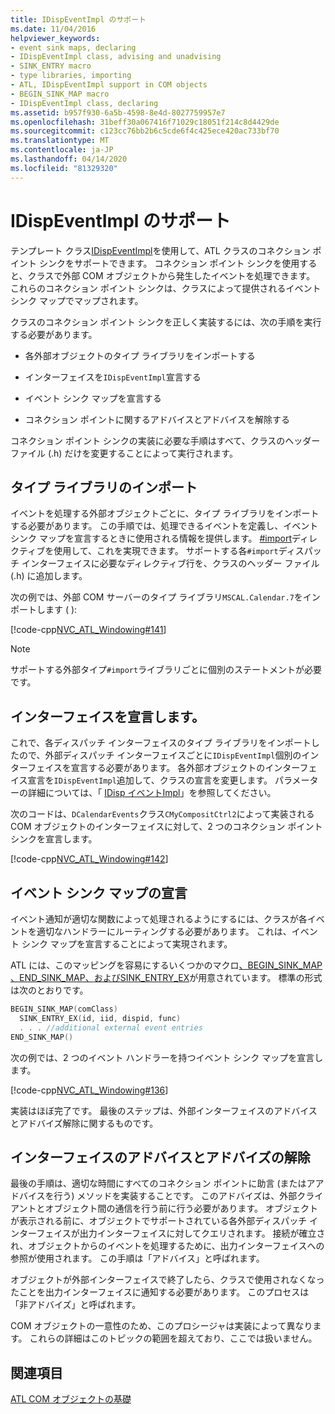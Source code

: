 ```yaml
---
title: IDispEventImpl のサポート
ms.date: 11/04/2016
helpviewer_keywords:
- event sink maps, declaring
- IDispEventImpl class, advising and unadvising
- SINK_ENTRY macro
- type libraries, importing
- ATL, IDispEventImpl support in COM objects
- BEGIN_SINK_MAP macro
- IDispEventImpl class, declaring
ms.assetid: b957f930-6a5b-4598-8e4d-8027759957e7
ms.openlocfilehash: 31beff30a067416f71029c18051f214c8d4429de
ms.sourcegitcommit: c123cc76bb2b6c5cde6f4c425ece420ac733bf70
ms.translationtype: MT
ms.contentlocale: ja-JP
ms.lasthandoff: 04/14/2020
ms.locfileid: "81329320"
---
```

# <a name="supporting-idispeventimpl"></a>IDispEventImpl のサポート

テンプレート クラス[IDispEventImpl](../atl/reference/idispeventimpl-class.md)を使用して、ATL クラスのコネクション ポイント シンクをサポートできます。 コネクション ポイント シンクを使用すると、クラスで外部 COM オブジェクトから発生したイベントを処理できます。 これらのコネクション ポイント シンクは、クラスによって提供されるイベント シンク マップでマップされます。

クラスのコネクション ポイント シンクを正しく実装するには、次の手順を実行する必要があります。

- 各外部オブジェクトのタイプ ライブラリをインポートする

- インターフェイスを`IDispEventImpl`宣言する

- イベント シンク マップを宣言する

- コネクション ポイントに関するアドバイスとアドバイスを解除する

コネクション ポイント シンクの実装に必要な手順はすべて、クラスのヘッダー ファイル (.h) だけを変更することによって実行されます。

## <a name="importing-the-type-libraries"></a>タイプ ライブラリのインポート

イベントを処理する外部オブジェクトごとに、タイプ ライブラリをインポートする必要があります。 この手順では、処理できるイベントを定義し、イベント シンク マップを宣言するときに使用される情報を提供します。 [#import](../preprocessor/hash-import-directive-cpp.md)ディレクティブを使用して、これを実現できます。 サポートする各`#import`ディスパッチ インターフェイスに必要なディレクティブ行を、クラスのヘッダー ファイル (.h) に追加します。

次の例では、外部 COM サーバーのタイプ ライブラリ`MSCAL.Calendar.7`をインポートします ( ):

[!code-cpp[NVC_ATL_Windowing#141](../atl/codesnippet/cpp/supporting-idispeventimpl_1.h)]

> [!NOTE]
> サポートする外部タイプ`#import`ライブラリごとに個別のステートメントが必要です。

## <a name="declaring-the-idispeventimpl-interfaces"></a>インターフェイスを宣言します。

これで、各ディスパッチ インターフェイスのタイプ ライブラリをインポートしたので、外部ディスパッチ インターフェイスごとに`IDispEventImpl`個別のインターフェイスを宣言する必要があります。 各外部オブジェクトのインターフェイス宣言を`IDispEventImpl`追加して、クラスの宣言を変更します。 パラメーターの詳細については、「 [IDisp イベントImpl](../atl/reference/idispeventimpl-class.md)」を参照してください。

次のコードは、`DCalendarEvents`クラス`CMyCompositCtrl2`によって実装される COM オブジェクトのインターフェイスに対して、2 つのコネクション ポイント シンクを宣言します。

[!code-cpp[NVC_ATL_Windowing#142](../atl/codesnippet/cpp/supporting-idispeventimpl_2.h)]

## <a name="declaring-an-event-sink-map"></a>イベント シンク マップの宣言

イベント通知が適切な関数によって処理されるようにするには、クラスが各イベントを適切なハンドラーにルーティングする必要があります。 これは、イベント シンク マップを宣言することによって実現されます。

ATL には、このマッピングを容易にするいくつかのマクロ[、BEGIN_SINK_MAP](reference/composite-control-macros.md#begin_sink_map) [、END_SINK_MAP、](reference/composite-control-macros.md#end_sink_map)[およびSINK_ENTRY_EX](reference/composite-control-macros.md#sink_entry_ex)が用意されています。 標準の形式は次のとおりです。

```cpp
BEGIN_SINK_MAP(comClass)
  SINK_ENTRY_EX(id, iid, dispid, func)
  . . . //additional external event entries
END_SINK_MAP()
```

次の例では、2 つのイベント ハンドラーを持つイベント シンク マップを宣言します。

[!code-cpp[NVC_ATL_Windowing#136](../atl/codesnippet/cpp/supporting-idispeventimpl_3.h)]

実装はほぼ完了です。 最後のステップは、外部インターフェイスのアドバイスとアドバイズ解除に関するものです。

## <a name="advising-and-unadvising-the-idispeventimpl-interfaces"></a>インターフェイスのアドバイスとアドバイズの解除

最後の手順は、適切な時間にすべてのコネクション ポイントに助言 (またはアアドバイスを行う) メソッドを実装することです。 このアドバイズは、外部クライアントとオブジェクト間の通信を行う前に行う必要があります。 オブジェクトが表示される前に、オブジェクトでサポートされている各外部ディスパッチ インターフェイスが出力インターフェイスに対してクエリされます。 接続が確立され、オブジェクトからのイベントを処理するために、出力インターフェイスへの参照が使用されます。 この手順は「アドバイス」と呼ばれます。

オブジェクトが外部インターフェイスで終了したら、クラスで使用されなくなったことを出力インターフェイスに通知する必要があります。 このプロセスは「非アドバイズ」と呼ばれます。

COM オブジェクトの一意性のため、このプロシージャは実装によって異なります。 これらの詳細はこのトピックの範囲を超えており、ここでは扱いません。

## <a name="see-also"></a>関連項目

[ATL COM オブジェクトの基礎](../atl/fundamentals-of-atl-com-objects.md)

